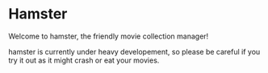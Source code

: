 # Hamster

Welcome to hamster, the friendly movie collection manager!

hamster is currently under heavy developement, so please be careful if you try
it out as it might crash or eat your movies.
